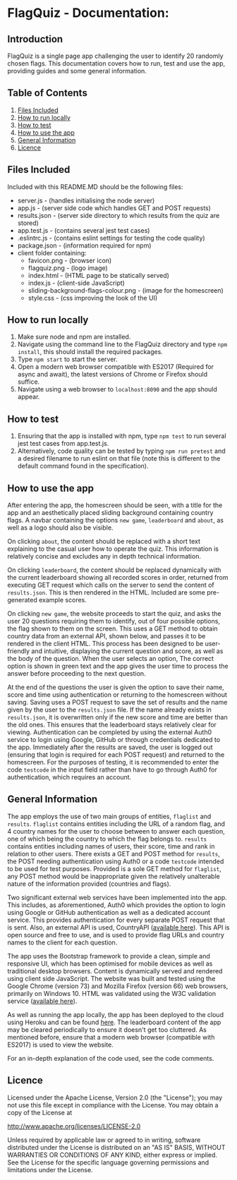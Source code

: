 # FlagQuiz - Documentation:
## Introduction
FlagQuiz is a single page app challenging the user to identify 20 randomly chosen flags. This documentation covers how to run, test and use the app, providing guides and some general information.
## Table of Contents
1. [ Files Included ](#Files_Included)
2. [ How to run locally ](#How_to_run_locally)
3. [ How to test ](#How_to_test)
4. [ How to use the app ](#How_to_use_the_app)
5. [ General Information ](#General_Information)
6. [ Licence ](#Licence)
<a name="Files_Included"></a>
## Files Included
Included with this README.MD should be the following files:
- server.js - (handles initialising the node server)
- app.js - (server side code which handles GET and POST requests)
- results.json - (server side directory to which results from the quiz are stored)
- app.test.js - (contains several jest test cases)
- .eslintrc.js - (contains eslint settings for testing the code quality)
- package.json - (information required for npm)
- client folder containing:
  - favicon.png - (browser icon)
  - flagquiz.png - (logo image)
  - index.html - (HTML page to be statically served)
  - index.js - (client-side JavaScript)
  - sliding-background-flags-colour.png - (image for the homescreen)
  - style.css - (css improving the look of the UI)
<a name="How_to_run_locally"></a>
## How to run locally
1. Make sure node and npm are installed.
2. Navigate using the command line to the FlagQuiz directory and type `npm install`, this should install the required packages.
3. Type `npm start` to start the server.
4. Open a modern web browser compatible with ES2017 (Required for async and await), the latest versions of Chrome or Firefox should suffice.
5. Navigate using a web browser to `localhost:8090` and the app should appear.
<a name="How_to_test"></a>
## How to test
1. Ensuring that the app is installed with npm, type `npm test` to run several jest test cases from app.test.js.
2. Alternatively, code quality can be tested by typing `npm run pretest` and a desired filename to run eslint on that file (note this is different to the default command found in the specification).
<a name="How_to_use_the_app"></a>
## How to use the app
After entering the app, the homescreen should be seen, with a title for the app and an aesthetically placed sliding background containing country flags. A navbar containing the options `new game`, `leaderboard` and `about`, as well as a logo should also be visible.

On clicking `about`, the content should be replaced with a short text explaining to the casual user how to operate the quiz. This information is relatively concise and excludes any in depth technical information.

On clicking `leaderboard`, the content should be replaced dynamically with the current leaderboard showing all recorded scores in order, returned from executing GET request which calls on the server to send the content of `results.json`. This is then rendered in the HTML. Included are some pre-generated example scores. 

On clicking `new game`, the website proceeds to start the quiz, and asks the user 20 questions requiring them to identify, out of four possible options, the flag shown to them on the screen. This uses a GET method to obtain country data from an external API, shown below, and passes it to be rendered in the client HTML. This process has been designed to be user-friendly and intuitive, displaying the current question and score, as well as the body of the question. When the user selects an option, The correct option is shown in green text and the app gives the user time to process the answer before proceeding to the next question. 

At the end of the questions the user is given the option to save their name, score and time using authentication or returning to the homescreen without saving. Saving uses a POST request to save the set of results and the name given by the user to the `results.json` file. If the name already exists in `results.json`, it is overwritten only if the new score and time are better than the old ones. This ensures that the leaderboard stays relatively clear for viewing. Authentication can be completed by using the external Auth0 service to login using Google, GitHub or through credentials dedicated to the app. Immediately after the results are saved, the user is logged out (ensuring that login is required for each POST request) and returned to the homescreen. For the purposes of testing, it is recommended to enter the code `testcode` in the input field rather than have to go through Auth0 for authentication, which requires an account.
<a name="General_Information"></a>
## General Information
The app employs the use of two main groups of entities, `flaglist` and `results`. `flaglist` contains entities including the URL of a random flag, and 4 country names for the user to choose between to answer each question, one of which being the country to which the flag belongs to. `results` contains entities including names of users, their score, time and rank in relation to other users. There exists a GET and POST method for `results`, the POST needing authentication using Auth0 or a code `testcode` intended to be used for test purposes. Provided is a sole GET method for `flaglist`, any POST method would be inappropriate given the relatively unalterable nature of the information provided (countries and flags). 

Two significant external web services have been implemented into the app. This includes, as aforementioned, Auth0 which provides the option to login using Google or GitHub authentication as well as a dedicated account service. This provides authentication for every separate POST request that is sent. Also, an external API is used, CountryAPI ([available here](https://github.com/fabian7593/CountryAPI)). This API is open source and free to use, and is used to provide flag URLs and country names to the client for each question.

The app uses the Bootstrap framework to provide a clean, simple and responsive UI, which has been optimised for mobile devices as well as traditional desktop browsers. Content is dynamically served and rendered using client side JavaScript. The website was built and tested using the Google Chrome (version 73) and Mozilla Firefox (version 66) web browsers, primarily on Windows 10. HTML was validated using the W3C validation service ([available here](https://validator.w3.org/)).

As well as running the app locally, the app has been deployed to the cloud using Heroku and can be found [here](https://theflagquiz.herokuapp.com/). The leaderboard content of the app may be cleared periodically to ensure it doesn't get too cluttered. As mentioned before, ensure that a modern web browser (compatible with ES2017) is used to view the website.

For an in-depth explanation of the code used, see the code comments.
<a name="Licence"></a>
## Licence

Licensed under the Apache License, Version 2.0 (the "License"); you may not use this file except in compliance with the License. You may obtain a copy of the License at

http://www.apache.org/licenses/LICENSE-2.0

Unless required by applicable law or agreed to in writing, software distributed under the License is distributed on an "AS IS" BASIS, WITHOUT WARRANTIES OR CONDITIONS OF ANY KIND, either express or implied. See the License for the specific language governing permissions and limitations under the License. 

